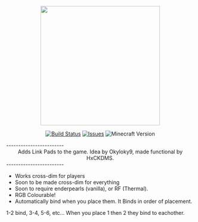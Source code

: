 <p align="center"><img src="http://media-elerium.cursecdn.com/avatars/23/940/635750245726482261.png" width="320" height="320"></p>
<p align="center">
  <a href="https://github.com/HxCKDMS/HxC-Link-Pads/">
      <img src="http://67.187.15.252:8080/buildStatus/icon?job=HxC-Link-Pads" alt="Build Status"></a>
  <a href="https://github.com/HxCKDMS/HxC-Link-Pads/issues">
      <img src="https://img.shields.io/github/issues-raw/HxCKDMS/HxC-Link-Pads.svg" alt="Issues"></a>
  <a><img src="https://img.shields.io/badge/minecraft-1.7.10-blue.svg" alt="Minecraft Version"></a>
</p>
------------------------
<div align="center"> Adds Link Pads to the game. Idea by Okyloky9, made functional by HxCKDMS. </div>
------------------------

* Works cross-dim for players
* Soon to be made cross-dim for everything
* Soon to require enderpearls (vanilla), or RF (Thermal).
* RGB Colourable!
* Automatically bind when you place them. It Binds in order of placement.

1-2 bind, 3-4, 5-6, etc...
When you place 1 then 2 they bind to eachother.
